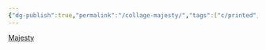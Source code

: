 ```yaml
---
{"dg-publish":true,"permalink":"/collage-majesty/","tags":["c/printed","c/L-K","c/child","c/metal-finish","c/abstract","c/game","c/letters"],"created":"2024-01-03T17:40:23.236-05:00","updated":"2024-01-04T11:29:05.385-05:00"}
---
```



[Majesty](https://www.instagram.com/p/CTa1yGqLP-Y/)
